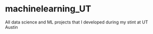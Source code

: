 # machinelearning_UT
All data science and ML projects that I developed during my stint at UT Austin
